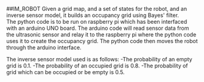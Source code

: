 ##IM_ROBOT
Given a grid map, and a set of states for the robot, and an inverse sensor model, it builds an occupancy grid using Bayes' filter.  
The python code is to be run on raspberry pi which has been interfaced with an arduino UNO board. The arduino code will read sensor data from the ultrasonic sensor and relay it to the raspberry pi
where the python code uses it to create the occupancy grid. The python code then moves the robot through the arduino interface. 

The inverse sensor model used is as follows:
-The probability of an empty grid is 0.1.
-The probability of an occupied grid is 0.8.
-The probability of grid which can be occupied or be empty is 0.5. 